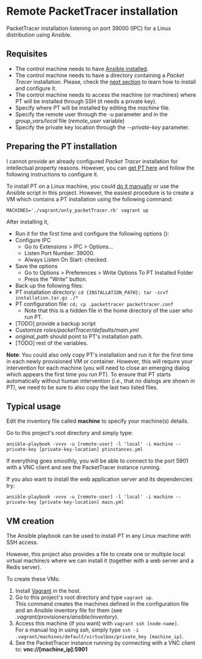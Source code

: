 # Remote PacketTracer installation
PacketTracer installation listening on port 39000 (IPC) for a Linux distribution using Ansible.

## Requisites

 * The control machine needs to have [Ansible installed](http://www.ansible.com).
 * The control machine needs to have a directory containing a _Packet Tracer_ installation. Please, check the [next section](#preparing-pt-installation) to learn how to install and configure it.
 * The control machine needs to access the machine (or machines) where PT will be installed through SSH (it needs a private key).
  * Specify where PT will be installed by editing the _machine_ file. 
  * Specify the remote user through the _-u_ parameter and in the _group\_vars/local_ file (_remote\_user_ variable)
  * Specify the private key location through the _--private-key_ parameter.

##  <a name="preparing-pt-installation">Preparing the PT installation</a>

I cannot provide an already configured _Packet Tracer_ installation for intellectual property reasons.
However, you can [get PT here](https://www.netacad.com/about-networking-academy/packet-tracer) and follow the following instructions to configure it.

To install PT on a Linux machine, you could [do it manually](https://www.youtube.com/watch?v=7A2rIcwl_co) or use the Ansible script in this project.
However, the easiest procedure is to create a VM which contains a PT installation using the following command:

    MACHINES='./vagrant/only_packetTracer.rb' vagrant up

After installing it,

  * Run it for the first time and configure the following options ():
   * Configure IPC
     * Go to Extensions > IPC > Options...
     * Listen Port Number: 39000.
     * Always Listen On Start: checked.
   * Save the options
     * Go to Options > Preferences > Write Options To PT Installed Folder
     * Press the "Write" button.
  * Back up the following files:
   * PT installation directory: ```cd {INSTALLATION_PATH}; tar -zcvf installation.tar.gz ./*```
   * PT configuration file: ```cd; cp .packettracer packettracer.conf```
     * Note that this is a hidden file in the home directory of the user who run PT.
   * [TODO] provide a backup script
  * Customize _roles/packetTracer/defaults/main.yml_ 
   * _original\_path_ should point to PT's installation path.
   * [TODO] rest of the variables.

__Note__: You could also only copy PT's installation and run it for the first time in each newly provisioned VM or container.
However, this will require your intervention for each machine (you will need to close an emerging dialog which appears the first time you run PT).
To ensure that PT starts automatically without human intervention (i.e., that no dialogs are shown in PT), we need to be sure to also copy the last two listed files.


## Typical usage

Edit the inventory file called __machine__ to specify your machine(s) details.

Go to this project's root directory and simply type:

    ansible-playbook -vvvv -u [remote-user] -l 'local' -i machine --private-key [private-key-location] ptinstances.yml

If everything goes smoothly, you will be able to connect to the port 5901 with a VNC client and see the PacketTracer instance running.

If you also want to install the web application server and its dependencies try:

    ansible-playbook -vvvv -u [remote-user] -l 'local' -i machine --private-key [private-key-location] main.yml

## VM creation

The Ansible playbook can be used to install PT in any Linux machine with SSH access.

However, this project also provides a file to create one or multiple local virtual machine/s where we can install it (together with a web server and a Redis server).

To create these VMs:
 1. Install [Vagrant](https://www.vagrantup.com/) in the host.
 2. Go to this project's root directory and type ```vagrant up```. <br />
    This command creates the machines defined in the configuration file and an Ansible inventory file for them (see _.vagrant/provisioners/ansible/inventory_).
 3. Access this machine (if you want) with ```vagrant ssh [node-name]```. <br />
    For a manual log in using _ssh_, simply type ```ssh -i .vagrant/machines/default/virtualbox/private_key [machine_ip]```.
 4. See the PacketTracer instance running by connecting with a VNC client to: __vnc://[machine_ip]:5901__
